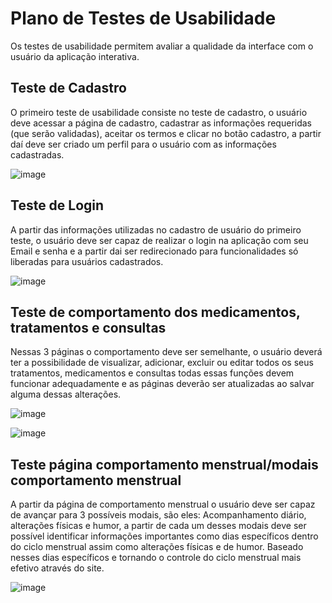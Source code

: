 # Plano de Testes de Usabilidade

Os testes de usabilidade permitem avaliar a qualidade da interface com o usuário da aplicação interativa.
<h2> Teste de Cadastro</h2>

<p>O primeiro teste de usabilidade consiste no teste de cadastro, o usuário deve acessar a página de cadastro, cadastrar as informações requeridas (que serão validadas), aceitar os termos e clicar no botão cadastro, a partir daí deve ser criado um perfil para o usuário com as informações cadastradas.</p>

![image](https://github.com/ICEI-PUC-Minas-PMV-ADS/pmv-ads-2023-2-e2-proj-int-t11-pmv-ads-2023-2-e2-t11-projsaude360/assets/125780065/d0ed4c60-1296-4566-86c2-74c2339566b6)

<h2>Teste de Login</h2>

<p>A partir das informações utilizadas no cadastro de usuário do primeiro teste, o usuário deve ser capaz de realizar o login na aplicação com seu Email e senha e a partir dai ser redirecionado para funcionalidades só liberadas para usuários cadastrados.</p>

![image](https://github.com/ICEI-PUC-Minas-PMV-ADS/pmv-ads-2023-2-e2-proj-int-t11-pmv-ads-2023-2-e2-t11-projsaude360/assets/125780065/1c432d47-c3ef-44c3-ab49-c8046e98fe12)

<h2>Teste de comportamento dos medicamentos, tratamentos e consultas</h2>

<p>Nessas 3 páginas o comportamento deve ser semelhante, o usuário deverá ter a possibilidade de visualizar, adicionar, excluir ou editar todos os seus tratamentos, medicamentos e consultas todas essas funções devem funcionar adequadamente e as páginas deverão ser atualizadas ao salvar alguma dessas alterações.</p>

![image](https://github.com/ICEI-PUC-Minas-PMV-ADS/pmv-ads-2023-2-e2-proj-int-t11-pmv-ads-2023-2-e2-t11-projsaude360/assets/125780065/efb069fb-4208-4362-9c62-2b9aa8f84138)

![image](https://github.com/ICEI-PUC-Minas-PMV-ADS/pmv-ads-2023-2-e2-proj-int-t11-pmv-ads-2023-2-e2-t11-projsaude360/assets/125780065/aab7e1cb-b1d6-448c-b80e-d88122448075)

<h2>Teste página comportamento menstrual/modais comportamento menstrual</h2>

<p>A partir da página de comportamento menstrual o usuário deve ser capaz de avançar para 3 possíveis modais, são eles: Acompanhamento diário, alterações físicas e humor, a partir de cada um desses modais deve ser possível identificar informações importantes como dias específicos dentro do ciclo menstrual assim como alterações físicas e de humor. Baseado nesses dias específicos e tornando o controle do ciclo menstrual mais efetivo através do site.</p>

![image](https://github.com/ICEI-PUC-Minas-PMV-ADS/pmv-ads-2023-2-e2-proj-int-t11-pmv-ads-2023-2-e2-t11-projsaude360/assets/125780065/95705543-6411-4696-aebe-3c2375e5b4d6)

